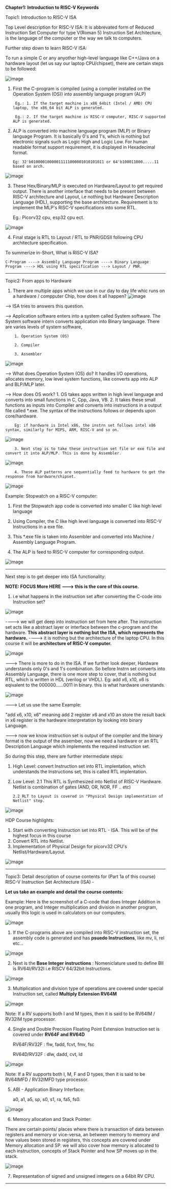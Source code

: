 
**Chapter1: Introduction to RISC-V Keywords**

Topic1: Introduction to RISC-V ISA

Top Level description for RISC-V ISA: 
    It is abbrevated form of Reduced Instruction Set Computer for type V(Roman 5) Instruction Set Architecture, is the language of the computer or the way we talk to computers.

Further step down to learn RISC-V ISA: 


To run a simple C or any anyother high-level language like C++/Java on a hardware layout (let us say our laptop CPU/chipset), there are certain steps to be followed:

![image](https://github.com/pavankumarka/RISCV-Hardware_Design_Program_by_VSD/assets/22821014/3bb2fb78-cabc-4329-8e9b-1fc809a84e94)


  1. First the C-program is compiled (using a compiler installed on the Operation System (OS)) into assembly language program (ALP)
  
          Eg.: 1. If the target machine is x86_64bit (Intel / AMD) CPU laptop, the x86_64 bit ALP is generated.

          Eg.: 2. If the target machine is RISC-V computer, RISC-V supported ALP is generated.

  2. ALP is converted into machine language program (MLP) or Binary language Program. It is basically 0's and 1's, which is nothing but electronic signals such as Logic High and Logic Low. For human readable format support requirement, it is displayed in Hexadecimal format.

         Eg: 32'b01000010000011111000001010101011 or 64'b100011000.....11 based on arch.

![image](https://github.com/pavankumarka/RISCV-Hardware_Design_Program_by_VSD/assets/22821014/4a3dfe8f-0009-4a0d-bf61-da1d934849ed)

  3. These Hex/Binary/MLP is executed on Hardware/Layout to get required output. There is another interface that needs to be present between RISC-V architecture and Layout, i.e nothing but Hardware Description Language (HDL), supporting the base architecture. Requirement is to implement the MLP's RISC-V specifications into some RTL.
     
     Eg.: Picorv32 cpu, esp32 cpu ect.

![image](https://github.com/pavankumarka/RISCV-Hardware_Design_Program_by_VSD/assets/22821014/43322629-cd1f-40bd-be50-617e0b7fd761)

  4. Final stage is RTL to Layout / RTL to PNR/GDSII following CPU architecture specification. 


To summerize in-Short, What is RISC-V ISA? 
    
    C-Program ----> Assembly Language Program ----> Binary Language Program ----> HDL using RTL specification ---> Layout / PNR.

-----------------------------------------------------------------------------------------------------------------------------------

Topic2: From apps to Hardware

1. There are multiple apps which we use in our day to day life whic runs on a hardware / compputer Chip, how does it all happen?
![image](https://github.com/pavankumarka/RISCV-Hardware_Design_Program_by_VSD/assets/22821014/fe481684-b10e-4ca7-9dc4-c5133c5bddfb)

--> ISA tries to answers this question. 

--> Application software enters into a system called System software. The System software intern converts application into Binary langauage.
        There are varies levels of system software,

        1. Operation System (OS)
        
        2. Compiler
        
        3. Assembler

![image](https://github.com/pavankumarka/RISCV-Hardware_Design_Program_by_VSD/assets/22821014/a72389f7-1eed-4dbf-bd08-8c7675ce427c)

--> What does Operation System (OS) do? 
        It handles I/O operations, allocates memory, low level system functions, like converts app into ALP and BLP/MLP later. 

--> How does OS work?
        1. OS takes apps written in high level language and converts into small functions in C, Cpp, Java, VB.
        2. It takes these small functions as inputs into Compiler and converts into instructions in a output file called *.exe.
        The syntax of the instructions follows or depends upon core/hardware.
        
        Eg: if hardware is Intel x86, the instrn set follows intel x86 syntax, similarly for MIPS, ARM, RISC-V and so on.
        
![image](https://github.com/pavankumarka/RISCV-Hardware_Design_Program_by_VSD/assets/22821014/73ede33e-a822-4709-a6f3-0f0ba81a28ab)

        3. Next step is to take these instruction set file or exe file and convert it into ALP/MLP. This is done by Assembler.

![image](https://github.com/pavankumarka/RISCV-Hardware_Design_Program_by_VSD/assets/22821014/b4e2e348-031c-45a3-897c-b949ee3470a1)

        4. These ALP patterns are sequentially feed to hardware to get the response from hardware/chipset. 

![image](https://github.com/pavankumarka/RISCV-Hardware_Design_Program_by_VSD/assets/22821014/9f8823a6-1fa0-4788-bc33-f8af7e66ad9e)

Example: Stopwatch on a RISC-V computer:

1. First the Stopwatch app code is converted into smaller C like high level language 

2. Using Compiler, the C like high level language is converted into RISC-V Instructions in a exe file.

3. This *.exe file is taken into Assembler and converted into Machine / Assembly Language Program.

4. The ALP is feed to RISC-V computer for corresponding output.

![image](https://github.com/pavankumarka/RISCV-Hardware_Design_Program_by_VSD/assets/22821014/4994d1c6-85d8-4e48-bbc0-7bbad6d91e64)


--------------------------------------------------------------------------------------------------------------------------------
Next step is to get deeper into ISA functionality:  

**NOTE: FOCUS More HERE ---> this is the core of this course.**

1. i.e what happens in the instruction set after converting the C-code into Instruction set?
   
![image](https://github.com/pavankumarka/RISCV-Hardware_Design_Program_by_VSD/assets/22821014/08161559-6cee-497e-9212-90a6f74bac07)

----> we will get deep into instruction set from here after. The instruction set acts like a abstract layer or interface between the c-program and the hardware. **This abstract layer is nothing but the ISA, which represents the hardware.**
----> it is nothing but the architecture of the laptop CPU. In this course it will be **architecture of RISC-V computer.**

![image](https://github.com/pavankumarka/RISCV-Hardware_Design_Program_by_VSD/assets/22821014/5f479985-7646-4df9-9173-114e441816a3)

---> There is more to do in the ISA. If we further look deeper, Hardware understands only 0's and 1's combination. So before Instrn set converts into Assembly Language, there is one more step to cover, that is nothing but RTL, which is written in HDL (verilog or VHDL). 
        Eg: add x6, x10, x6 is eqivalent to the 000000......0011 in binary. this is what hardware unerstands.

![image](https://github.com/pavankumarka/RISCV-Hardware_Design_Program_by_VSD/assets/22821014/cff04dea-8043-48f5-83cd-589a115ca356)

---> Let us use the same Example: 

"add x6, x10, x6" meaning add 2 register x6 and x10 an store the result back in x6 register is the hardware interpretation by looking into binary Language. 

---> now we know instruction set is output of the compiler and the binary format is the output of the assember, now we need a hardware or an RTL Description Language which implements the required instruction set.

So during this step, there are further intermediate steps:

1. High Level: convert Instruction set into RTL implentation, which understands the Instructions set, this is called RTL implentation.

2. Low Level:
       2.1 This RTL is Synthesized into Netlist of RISC-V Hardware. Netlist is combination of gates (AND, OR, NOR, FF .. etc)

       2.2 RLT to Layout is covered in "Physical Design implementation of Netlist" step.

![image](https://github.com/pavankumarka/RISCV-Hardware_Design_Program_by_VSD/assets/22821014/de271151-b40e-4192-b9dd-08acc460248c)


HDP Course highlights:
1. Start with converting Instruction set into RTL - ISA. This will be of the highest focus in this course
2. Convert RTL into Netlist.
3. Implementation of Physical Design for picorv32 CPU's Netlist/Hardware/Layout. 

![image](https://github.com/pavankumarka/RISCV-Hardware_Design_Program_by_VSD/assets/22821014/05fa9755-1be3-4170-bf45-a17d3ed2d97c)

---------------------------------------------------------------------------------------------------------------------------------

Topic3: Detail description of course contents for (Part 1a of this course) RISC-V Instruction Set Architecture (ISA) -

**Let us take an example and detail the course contents:**

Example: Here is the screenshot of a C-code that does Integer Addition in one program, and Integer multiplication and division in another program, usually this logic is used in calculators on our computers. 

![image](https://github.com/pavankumarka/RISCV-Hardware_Design_Program_by_VSD/assets/22821014/f8f1e4a2-1ca2-4eb8-ace4-f373e78bb38e)

1. If the C-programs above are compiled into RISC-V instruction set, the assembly code is generated and has **psuedo Instructions**,  like mv, li, rel etc...

![image](https://github.com/pavankumarka/RISCV-Hardware_Design_Program_by_VSD/assets/22821014/5356673a-eb56-4850-b519-fd71e805c0f2)

2. Next is the **Base Integer instructions** : Nomeniclature used to define BII is RV64I/RV32I i.e RISCV 64/32bit Instructions. 

![image](https://github.com/pavankumarka/RISCV-Hardware_Design_Program_by_VSD/assets/22821014/bc29c17c-9f3e-4221-8b46-f3efbe0cf03d)

3. Multiplication and division type of operations are covered under special Instruction set, called **Multiply Extension RV64M**

![image](https://github.com/pavankumarka/RISCV-Hardware_Design_Program_by_VSD/assets/22821014/7fffe688-6d96-4aee-83c6-56116ad0340d)

Note: If a RV supports both I and M types, then it is said to be RV64IM / RV32IM type processor.

4. Single and Double Precision Floating Point Extension Instruction set is covered under **RV64F and RV64D**

   RV64F/RV32F : flw, fadd, fcvt, fmv, fsc

   RV64D/RV32F : dlw, dadd, cvt, ld

![image](https://github.com/pavankumarka/RISCV-Hardware_Design_Program_by_VSD/assets/22821014/71c87af7-ac25-49e8-b06b-9f8aeced1195)

Note: If a RV supports both I, M, F and D types, then it is said to be RV64IMFD / RV32IMFD type processor.

5. ABI - Application Binary Interface:

    a0, a1, a5, sp, s0, s1, ra, fa5, fs0.

![image](https://github.com/pavankumarka/RISCV-Hardware_Design_Program_by_VSD/assets/22821014/473ce2f2-c329-4c72-96c2-0af50dcc4375)

6. Memory allocation and Stack Pointer:

There are certain points/ places where there is transaction of data between registers and memory or vice-versa, an between memory to memory and how values been stored in registers, this concepts are covered under Memory allocation and SP. we will also cover how memory is allocated to each instruction, concepts of Stack Pointer and how SP moves up in the stack. 

![image](https://github.com/pavankumarka/RISCV-Hardware_Design_Program_by_VSD/assets/22821014/8f00364d-c9db-460d-9fc9-89f39cd76d6e)

7. Representation of signed and unsigned integers on a 64bit RV CPU.

---------------------------------------------------------------------------------------------------------------------------------
